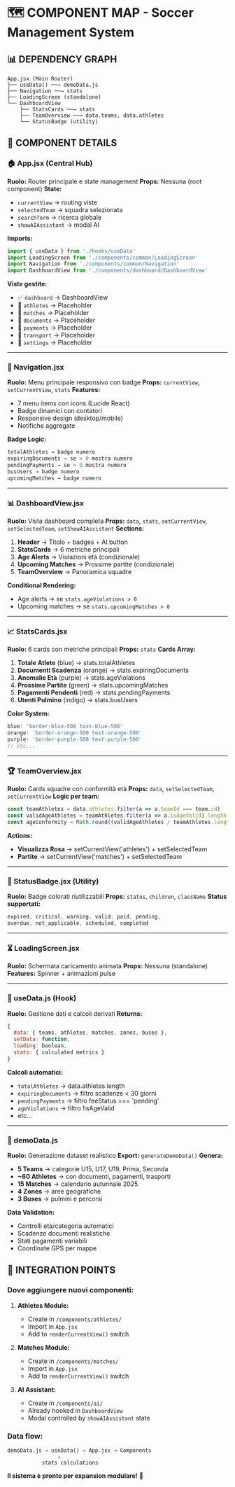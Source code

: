 # 🗺️ COMPONENT MAP - Soccer Management System

## 📊 DEPENDENCY GRAPH

```
App.jsx (Main Router)
├── useData() ──→ demoData.js
├── Navigation ──→ stats
├── LoadingScreen (standalone)
└── DashboardView
    ├── StatsCards ──→ stats
    ├── TeamOverview ──→ data.teams, data.athletes
    └── StatusBadge (utility)
```

## 🎯 COMPONENT DETAILS

### 🏠 App.jsx (Central Hub)
**Ruolo:** Router principale e state management
**Props:** Nessuna (root component)
**State:** 
- `currentView` → routing viste
- `selectedTeam` → squadra selezionata
- `searchTerm` → ricerca globale
- `showAIAssistant` → modal AI

**Imports:**
```javascript
import { useData } from './hooks/useData'
import LoadingScreen from './components/common/LoadingScreen'
import Navigation from './components/common/Navigation'
import DashboardView from './components/dashboard/DashboardView'
```

**Viste gestite:**
- ✅ `dashboard` → DashboardView
- 🚧 `athletes` → Placeholder
- 🚧 `matches` → Placeholder
- 🚧 `documents` → Placeholder
- 🚧 `payments` → Placeholder
- 🚧 `transport` → Placeholder
- 🚧 `settings` → Placeholder

---

### 🧭 Navigation.jsx
**Ruolo:** Menu principale responsivo con badge
**Props:** `currentView`, `setCurrentView`, `stats`
**Features:**
- 7 menu items con icons (Lucide React)
- Badge dinamici con contatori
- Responsive design (desktop/mobile)
- Notifiche aggregate

**Badge Logic:**
```javascript
totalAthletes → badge numero
expiringDocuments → se > 0 mostra numero
pendingPayments → se > 0 mostra numero
busUsers → badge numero
upcomingMatches → badge numero
```

---

### 📊 DashboardView.jsx
**Ruolo:** Vista dashboard completa
**Props:** `data`, `stats`, `setCurrentView`, `setSelectedTeam`, `setShowAIAssistant`
**Sections:**
1. **Header** → Titolo + badges + AI button
2. **StatsCards** → 6 metriche principali
3. **Age Alerts** → Violazioni età (condizionale)
4. **Upcoming Matches** → Prossime partite (condizionale)
5. **TeamOverview** → Panoramica squadre

**Conditional Rendering:**
- Age alerts → se `stats.ageViolations > 0`
- Upcoming matches → se `stats.upcomingMatches > 0`

---

### 📈 StatsCards.jsx
**Ruolo:** 6 cards con metriche principali
**Props:** `stats`
**Cards Array:**
1. **Totale Atlete** (blue) → stats.totalAthletes
2. **Documenti Scadenza** (orange) → stats.expiringDocuments  
3. **Anomalie Età** (purple) → stats.ageViolations
4. **Prossime Partite** (green) → stats.upcomingMatches
5. **Pagamenti Pendenti** (red) → stats.pendingPayments
6. **Utenti Pulmino** (indigo) → stats.busUsers

**Color System:**
```javascript
blue: 'border-blue-500 text-blue-500'
orange: 'border-orange-500 text-orange-500'
purple: 'border-purple-500 text-purple-500'
// etc...
```

---

### 🏆 TeamOverview.jsx
**Ruolo:** Cards squadre con conformità età
**Props:** `data`, `setSelectedTeam`, `setCurrentView`
**Logic per team:**
```javascript
const teamAthletes = data.athletes.filter(a => a.teamId === team.id)
const validAgeAthletes = teamAthletes.filter(a => a.isAgeValid).length
const ageConformity = Math.round((validAgeAthletes / teamAthletes.length) * 100)
```

**Actions:**
- **Visualizza Rosa** → setCurrentView('athletes') + setSelectedTeam
- **Partite** → setCurrentView('matches') + setSelectedTeam

---

### 🎨 StatusBadge.jsx (Utility)
**Ruolo:** Badge colorati riutilizzabili
**Props:** `status`, `children`, `className`
**Status supportati:**
```javascript
expired, critical, warning, valid, paid, pending, 
overdue, not_applicable, scheduled, completed
```

---

### ⏳ LoadingScreen.jsx
**Ruolo:** Schermata caricamento animata
**Props:** Nessuna (standalone)
**Features:** Spinner + animazioni pulse

---

### 🎣 useData.js (Hook)
**Ruolo:** Gestione dati e calcoli derivati
**Returns:**
```javascript
{
  data: { teams, athletes, matches, zones, buses },
  setData: function,
  loading: boolean,
  stats: { calculated metrics }
}
```

**Calcoli automatici:**
- `totalAthletes` → data.athletes.length
- `expiringDocuments` → filtro scadenze < 30 giorni
- `pendingPayments` → filtro feeStatus === 'pending'
- `ageViolations` → filtro !isAgeValid
- etc...

---

### 💾 demoData.js
**Ruolo:** Generazione dataset realistico
**Export:** `generateDemoData()`
**Genera:**
- **5 Teams** → categorie U15, U17, U19, Prima, Seconda
- **~60 Athletes** → con documenti, pagamenti, trasporti
- **15 Matches** → calendario autunnale 2025
- **4 Zones** → aree geografiche
- **3 Buses** → pulmini e percorsi

**Data Validation:**
- Controlli età/categoria automatici
- Scadenze documenti realistiche
- Stati pagamenti variabili
- Coordinate GPS per mappe

## 🎯 INTEGRATION POINTS

### Dove aggiungere nuovi componenti:

1. **Athletes Module:**
   - Create in `/components/athletes/`
   - Import in `App.jsx`
   - Add to `renderCurrentView()` switch

2. **Matches Module:**
   - Create in `/components/matches/`
   - Import in `App.jsx`
   - Add to `renderCurrentView()` switch

3. **AI Assistant:**
   - Create in `/components/ai/`
   - Already hooked in `DashboardView`
   - Modal controlled by `showAIAssistant` state

### Data flow:
```
demoData.js → useData() → App.jsx → Components
                ↓
           stats calculations
```

**Il sistema è pronto per expansion modulare!** 🚀